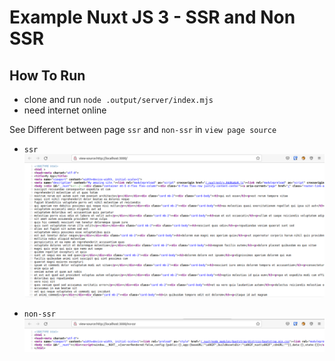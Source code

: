 # Example Nuxt JS 3 - SSR and Non SSR

## How To Run
- clone and run `node .output/server/index.mjs`
- need internet online

See Different between page `ssr` and `non-ssr` in `view page source`

- `ssr`
![SSR](./ssr.png)

- `non-ssr`
![NON SSR](./non-ssr.png)
